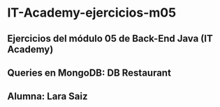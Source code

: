# IT-Academy-ejercicios-m05
## Ejercicios del módulo 05 de Back-End Java (IT Academy)
## Queries en MongoDB: DB Restaurant
## Alumna: Lara Saiz
